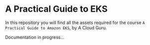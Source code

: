 # A Practical Guide to EKS

In this repository you will find all the assets required for the course `A Practical Guide to Amazon EKS`, by A Cloud Guru.

Documentation in progress...